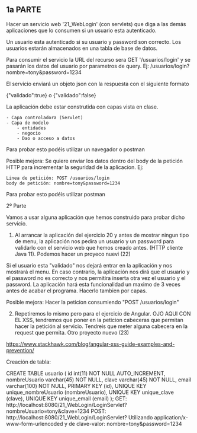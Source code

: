 1a PARTE
--------

Hacer un servicio web '21_WebLogin' (con servlets) que diga a las demás aplicaciones que lo consumen si 
un usuario esta autenticado.

Un usuario esta autenticado si su usuario y password son correcto. Los usuarios estarán almacenados
en una tabla de base de datos.

Para consumir el servicio la URL del recurso sera GET '/usuarios/login' y se pasarán los datos del usuario
por parametros de query. Ej: /usuarios/login?nombre=tony&password=1234

El servicio enviará un objeto json con la respuesta con el siguiente formato

{"validado":true}
o
{"validado":false}

La aplicación debe estar construtida con capas vista en clase.

	- Capa controladora (Servlet)
	- Capa de modelo 
		- entidades
		- negocio
		- Dao o acceso a datos	

Para probar esto podéis utilizar un navegador o postman

Posible mejora: Se quiere enviar los datos dentro del body de la petición HTTP para incrementar la
seguridad de la aplicacion. Ej:

	Linea de petición: POST /usuarios/login
	body de petición: nombre=tony&password=1234
	
Para probar esto podéis utilizar postman

2º Parte

Vamos a usar alguna aplicación que hemos construido para probar dicho servicio.

1) Al arrancar la aplicación del ejercicio 20 y antes de mostrar ningun tipo de menu, la aplicación
nos pedira un usuario y un password para validarlo con el servicio web que hemos creado antes.
(HTTP cliente Java 11). Podemos hacer un proyeco nuevi (22)

Si el usuario esta "validado" nos dejará entrar en la aplicación y nos mostrará el menu. En caso
contrario, la aplicación nos dirá que el usuario y el password no es correcto y nos permitira 
inserta otra vez el usuario y el password. La aplicación hará esta funcionalidad un maximo de 3
veces antes de acabar el programa. Hacerlo tambien por capas.

Posible mejora: Hacer la peticion consumiendo "POST /usuarios/login"

2) Repetiremos lo mismo pero para el ejercicio de Angular. OJO AQUI CON EL XSS, tendremos que poner
en la peticion cabeceras que permitan hacer la petición al servicio. Tendreis que meter alguna cabecera
en la request que permita.  Otro proyecto nuevo (23)

https://www.stackhawk.com/blog/angular-xss-guide-examples-and-prevention/

Creación de tabla:

CREATE TABLE usuario ( id int(11) NOT NULL AUTO_INCREMENT,
                      nombreUsuario varchar(45) NOT NULL, 
                      clave varchar(45) NOT NULL, 
                      email varchar(100) NOT NULL, 
                      PRIMARY KEY (id),
                      UNIQUE KEY unique_nombreUsuario (nombreUsuario),
                      UNIQUE KEY unique_clave (clave),
                      UNIQUE KEY unique_email (email)
                     );
GET:
http://localhost:8080/21_WebLogin/LoginServlet?nombreUsuario=tony&clave=1234
POST:
http://localhost:8080/21_WebLogin/LoginServlet?
Utilizando application/x-www-form-urlencoded y de clave-valor: nombre=tony&password=1234
